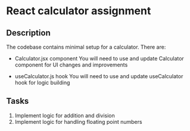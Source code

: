 # React calculator assignment

## Description

The codebase contains minimal setup for a calculator. There are:

- Calculator.jsx component
  You will need to use and update Calculator component for UI changes and improvements

- useCalculator.js hook
  You will need to use and update useCalculator hook for logic building

## Tasks
1. Implement logic for addition and division
2. Implement logic for handling floating point numbers

